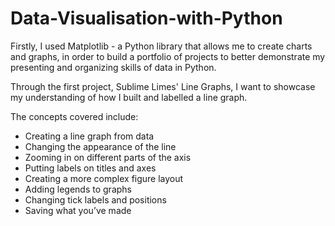# Data-Visualisation-with-Python

Firstly, I used Matplotlib - a Python library that allows me to create charts and graphs, in order to build a portfolio of projects to better demonstrate my presenting and organizing skills of data in Python.

Through the first project, Sublime Limes' Line Graphs, I want to showcase my understanding of how I built and labelled a line graph.

The concepts covered include:

- Creating a line graph from data
- Changing the appearance of the line
- Zooming in on different parts of the axis
- Putting labels on titles and axes
- Creating a more complex figure layout
- Adding legends to graphs
- Changing tick labels and positions 
- Saving what you’ve made
